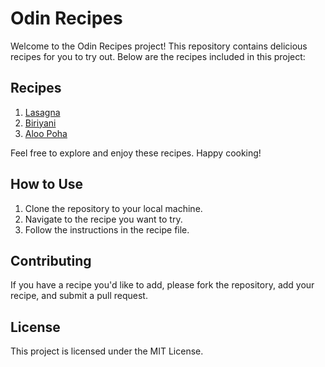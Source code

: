 # Odin Recipes

Welcome to the Odin Recipes project! This repository contains delicious recipes for you to try out. Below are the recipes included in this project:

## Recipes

1. [Lasagna](lasagna.md)
2. [Biriyani](biriyani.md)
3. [Aloo Poha](aloo_poha.md)

Feel free to explore and enjoy these recipes. Happy cooking!

## How to Use

1. Clone the repository to your local machine.
2. Navigate to the recipe you want to try.
3. Follow the instructions in the recipe file.

## Contributing

If you have a recipe you'd like to add, please fork the repository, add your recipe, and submit a pull request.

## License

This project is licensed under the MIT License.
